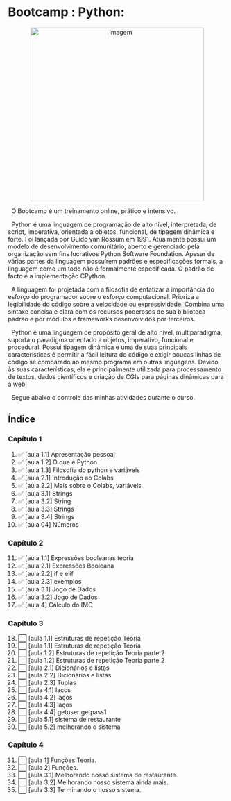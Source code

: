 # Bootcamp : Python:

 <p align="center">
  <img src=https://www.python.org/static/img/python-logo.png?raw=true" alt="imagem" width="400px" />
 </p>
    
                                                                                                        
  &nbsp;&nbsp;O Bootcamp é um treinamento online, prático e intensivo.

  &nbsp;&nbsp;Python é uma linguagem de programação de alto nível, interpretada, de script, imperativa, orientada a objetos, funcional, de tipagem dinâmica e forte. 
  Foi lançada por Guido van Rossum em 1991. Atualmente possui um modelo de desenvolvimento comunitário, aberto e gerenciado pela organização sem fins 
  lucrativos Python Software Foundation. Apesar de várias partes da linguagem possuírem padrões e especificações formais, a linguagem como um todo 
  não é formalmente especificada. O padrão de facto é a implementação CPython.

  &nbsp;&nbsp;A linguagem foi projetada com a filosofia de enfatizar a importância do esforço do programador sobre o esforço computacional. 
  Prioriza a legibilidade do código sobre a velocidade ou expressividade. Combina uma sintaxe concisa e clara com os recursos poderosos de sua biblioteca 
  padrão e por módulos e frameworks desenvolvidos por terceiros.

  &nbsp;&nbsp;Python é uma linguagem de propósito geral de alto nível, multiparadigma, suporta o paradigma orientado a objetos, imperativo, funcional e procedural. 
  Possui tipagem dinâmica e uma de suas principais características é permitir a fácil leitura do código e exigir poucas linhas de código se comparado 
  ao mesmo programa em outras linguagens. Devido às suas características, ela é principalmente utilizada para processamento de textos, dados científicos e 
  criação de CGIs para páginas dinâmicas para a web. 

  &nbsp;&nbsp;Segue abaixo o controle das minhas atividades durante o curso.

 
  
## Índice
### Capítulo 1
1. :white_check_mark: [aula 1.1] Apresentação pessoal
2. :white_check_mark: [aula 1.2] O que é Python
3. :white_check_mark: [aula 1.3] Filosofia do python e variáveis
4. :white_check_mark: [aula 2.1] Introdução ao Colabs
5. :white_check_mark: [aula 2.2] Mais sobre o Colabs, variáveis
6. :white_check_mark: [aula 3.1] Strings
7. :white_check_mark: [aula 3.2] String
8. :white_check_mark: [aula 3.3] Strings
9. :white_check_mark: [aula 3.4] Strings
10. :white_check_mark: [aula 04] Números

### Capítulo 2
11. :white_check_mark: [aula 1.1] Expressões booleanas teoria
12. :white_check_mark: [aula 2.1] Expressões Booleana
13. :white_check_mark: [aula 2.2] if e elif
14. :white_check_mark: [aula 2.3] exemplos
15. :white_check_mark: [aula 3.1] Jogo de Dados
16. :white_check_mark: [aula 3.2] Jogo de Dados
17. :white_check_mark: [aula 4] Cálculo do IMC

### Capítulo 3
18. :white_large_square:  [aula 1.1] Estruturas de repetição Teoria
19. :white_large_square:  [aula 1.1] Estruturas de repetição Teoria
20. :white_large_square:  [aula 1.2] Estruturas de repetição Teoria parte 2
21. :white_large_square:  [aula 1.2] Estruturas de repetição Teoria parte 2   
22. :white_large_square:  [aula 2.1] Dicionários e listas
23. :white_large_square:  [aula 2.2] Dicionários e listas
24. :white_large_square:  [aula 2.3] Tuplas
25. :white_large_square:  [aula 4.1] laços
26. :white_large_square:  [aula 4.2] laços
27. :white_large_square:  [aula 4.3] laços
28. :white_large_square:  [aula 4.4] getuser getpass1
29. :white_large_square:  [aula 5.1] sistema de restaurante
30. :white_large_square:  [aula 5.2] melhorando o sistema

### Capítulo 4
31. :white_large_square: [aula 1] Funções Teoria.
32. :white_large_square: [aula 2] Funções.
33. :white_large_square: [aula 3.1] Melhorando nosso sistema de restaurante.
34. :white_large_square: [aula 3.2] Melhorando nosso sistema ainda mais.
35. :white_large_square: [aula 3.3] Terminando o nosso sistema. 

